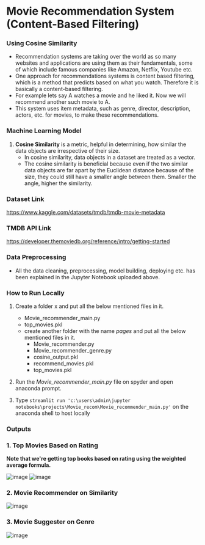 # Movie Recommendation System (Content-Based Filtering)

### Using Cosine Similarity
- Recommendation systems are taking over the world as so many websites and applications are using them as their fundamentals, some of which include famous companies like Amazon, Netflix, Youtube etc.
- One approach for recommendations systems is content based filtering, which is a method that predicts based on what you watch. Therefore it is basically a content-based filtering.
- For example lets say A watches a movie and he liked it. Now we will recommend another such movie to A.
- This system uses item metadata, such as genre, director, description, actors, etc. for movies, to make these recommendations.
  
### Machine Learning Model
1. **Cosine Similarity** is a metric, helpful in determining, how similar the data objects are irrespective of their size.
    - In cosine similarity, data objects in a dataset are treated as a vector.
    - The cosine similarity is beneficial because even if the two similar data objects are far apart by the Euclidean distance because of the size, they could still have a smaller angle between them. Smaller the angle, higher the similarity.
  
### Dataset Link 
https://www.kaggle.com/datasets/tmdb/tmdb-movie-metadata

### TMDB API Link
https://developer.themoviedb.org/reference/intro/getting-started

### Data Preprocessing
- All the data cleaning, preprocessing, model building, deploying etc. has been explained in the Jupyter Notebook uploaded above.

### How to Run Locally
1. Create a folder x and put all the below mentioned files in it.
    - Movie_recommender_main.py
    - top_movies.pkl
    - create another folder with the name *pages* and put all the below mentioned files in it.
        - Movie_recommender.py
        - Movie_recommender_genre.py
        - cosine_output.pkl
        - recommend_movies.pkl
        - top_movies.pkl

2. Run the *Movie_recommender_main.py* file on spyder and open anaconda prompt.
3. Type ```streamlit run 'c:\users\admin\jupyter notebooks\projects\Movie_recom\Movie_recommender_main.py'``` on the anaconda shell to host locally

### Outputs
### 1. Top Movies Based on Rating
**Note that we're getting top books based on rating using the weighted average formula.**

![image](https://github.com/user-attachments/assets/8c100b73-896f-45c9-bcf1-5709d999e587)
![image](https://github.com/user-attachments/assets/fa7b55e0-54d3-43e9-ae86-b5c8cdc3dcb0)


### 2. Movie Recommender on Similarity
![image](https://github.com/user-attachments/assets/0a1008a9-02f8-4637-a1d2-7b3684a4fb44)


### 3. Movie Suggester on Genre
![image](https://github.com/user-attachments/assets/9669b901-16a6-482c-989a-6caa53618a23)

  
